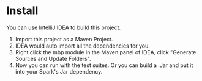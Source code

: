 

Install
======
You can use IntelliJ IDEA to build this project.
1. Import this project as a Maven Project.
2. IDEA would auto import all the dependencies for you.
3. Right click the mbp module in the Maven panel of IDEA, click "Generate Sources and Update Folders".
4. Now you can run with the test suites. Or you can build a .Jar and put it into your Spark's Jar dependency.